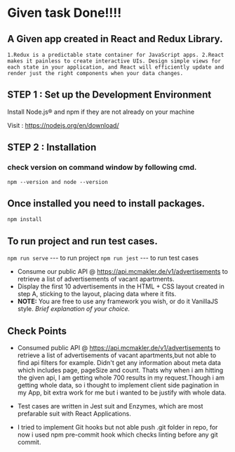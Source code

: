 # Given task Done!!!!

## A Given app created in React and Redux Library.
`1.Redux is a predictable state container for JavaScript apps.
 2.React makes it painless to create interactive UIs. Design simple views for each state in your application, and React will efficiently update and render just the right components when your data changes.`

##  STEP 1 : Set up the Development Environment

Install Node.js® and npm if they are not already on your machine

Visit : https://nodejs.org/en/download/


##  STEP 2 : Installation
 ### check version on command window by following cmd.

  `npm --version and node --version`

##  Once installed you need to install packages.

  `npm install`

##  To run project and run test cases.

  `npm run serve` --- to run project
  `npm run jest`  --- to run test cases




* Consume our public API @ https://api.mcmakler.de/v1/advertisements to retrieve a list of advertisements of vacant apartments.
* Display the first 10 advertisements in the HTML + CSS layout created in step A, sticking to the layout, placing data where it fits.
* **NOTE:** You are free to use any framework you wish, or do it VanillaJS style. *Brief explanation of your choice.*



## Check Points
* Consumed public API @ https://api.mcmakler.de/v1/advertisements to retrieve
  a list of advertisements of vacant apartments,but not able to find api filters for example. Didn't get any information about meta data which includes page, pageSize and count. Thats why when i am hitting the given api,
  I am getting whole 700 results in my request.Though i am getting whole data, so i thought to implement client side pagination in my App, bit extra work for me but i wanted to be justify with whole data.


* Test cases are written in Jest suit and Enzymes, which are most prefarable 
  suit with React Applications.
* I tried to implement Git hooks but not able push .git folder in repo, for
  now i used npm pre-commit hook which checks linting before any git commit.
